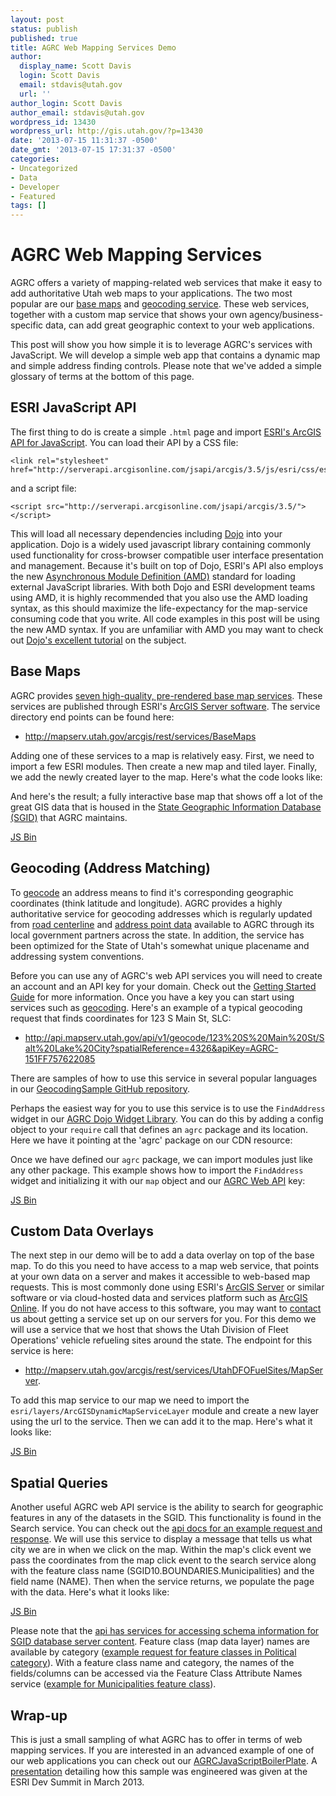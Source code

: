 ```yaml
---
layout: post
status: publish
published: true
title: AGRC Web Mapping Services Demo
author:
  display_name: Scott Davis
  login: Scott Davis
  email: stdavis@utah.gov
  url: ''
author_login: Scott Davis
author_email: stdavis@utah.gov
wordpress_id: 13430
wordpress_url: http://gis.utah.gov/?p=13430
date: '2013-07-15 11:31:37 -0500'
date_gmt: '2013-07-15 17:31:37 -0500'
categories:
- Uncategorized
- Data
- Developer
- Featured
tags: []
---
```

<h1 id="agrc-web-mapping-services">AGRC Web Mapping Services</h1>
<p>AGRC offers a variety of mapping-related web services that make it easy to add authoritative Utah web maps to your applications. The two most popular are our <a href="http://gis.utah.gov/developer/base-maps/">base maps</a> and <a href="http://api.mapserv.utah.gov/#geocoding">geocoding service</a>. These web services, together with a custom map service that shows your own agency/business-specific data, can add great geographic context to your web applications.</p>
<p>This post will show you how simple it is to leverage AGRC's services with JavaScript. We will develop a simple web app that contains a dynamic map and simple address finding controls. Please note that we've added a simple glossary of terms at the bottom of this page.</p>
<h2 id="esri-javascript-api">ESRI JavaScript API</h2>
<p>The first thing to do is create a simple <code>.html</code> page and import <a href="https://developers.arcgis.com/en/javascript/">ESRI's ArcGIS API for JavaScript</a>. You can load their API by a CSS file:</p>
<pre><code>&lt;link rel="stylesheet" href="http://serverapi.arcgisonline.com/jsapi/arcgis/3.5/js/esri/css/esri.css"&gt;
</code></pre>
<p>and a script file: </p>
<pre><code>&lt;script src="http://serverapi.arcgisonline.com/jsapi/arcgis/3.5/"&gt;&lt;/script&gt;
</code></pre>
<p>This will load all necessary dependencies including <a href="https://developers.arcgis.com/en/javascript/jshelp/inside_dojo.html">Dojo</a> into your application. Dojo is a widely used javascript library containing commonly used functionality for cross-browser compatible user interface presentation and management. Because it's built on top of Dojo, ESRI's API also employs the new <a href="http://en.wikipedia.org/wiki/Asynchronous_module_definition">Asynchronous Module Definition (AMD)</a> standard for loading external JavaScript libraries. With both Dojo and ESRI development teams using AMD, it is highly recommended that you also use the AMD loading syntax, as this should maximize the life-expectancy for the map-service consuming code that you write. All code examples in this post will be using the new AMD syntax. If you are unfamiliar with AMD you may want to check out <a href="http://dojotoolkit.org/documentation/tutorials/1.9/modules/">Dojo's excellent tutorial</a> on the subject.</p>
<h2 id="base-maps">Base Maps</h2>
<p>AGRC provides <a href="http://gis.utah.gov/developer/base-maps/">seven high-quality, pre-rendered base map services</a>. These services are published through ESRI's <a href="http://www.esri.com/software/arcgis/arcgisserver">ArcGIS Server software</a>. The service directory end points can be found here: </p>
<ul>
<li><a href="http://mapserv.utah.gov/arcgis/rest/services/BaseMaps">http://mapserv.utah.gov/arcgis/rest/services/BaseMaps</a></li>
</ul>
<p>Adding one of these services to a map is relatively easy. First, we need to import a few ESRI modules. Then create a new map and tiled layer. Finally, we add the newly created layer to the map. Here's what the code looks like:</p>
<p><script src="https://gist.github.com/stdavis/5979421.js"></script></p>
<p>And here's the result; a fully interactive base map that shows off a lot of the great GIS data that is housed in the <a href="http://gis.utah.gov/data/">State Geographic Information Database (SGID)</a> that AGRC maintains.</p>
<p><a class="jsbin-embed" href="http://jsbin.com/elenab/8/embed?live">JS Bin</a><script src="http://static.jsbin.com/js/embed.js"></script></p>
<h2 id="geocoding-address-matching">Geocoding (Address Matching)</h2>
<p>To <a href="http://en.wikipedia.org/wiki/Geocoding">geocode</a> an address means to find it's corresponding geographic coordinates (think latitude and longitude). AGRC provides a highly authoritative service for geocoding addresses which is regularly updated from <a href="http://gis.utah.gov/data/sgid-transportation/">road centerline</a> and <a href="http://gis.utah.gov/data/address-overview/">address point data</a> available to AGRC through its local government partners across the state. In addition, the service has been optimized for the State of Utah's somewhat unique placename and addressing system conventions.</p>
<p>Before you can use any of AGRC's web API services you will need to create an account and an API key for your domain. Check out the <a href="http://developer.mapserv.utah.gov/StartupGuide">Getting Started Guide</a> for more information. Once you have a key you can start using services such as <a href="http://api.mapserv.utah.gov/#geocoding">geocoding</a>. Here's an example of a typical geocoding request that finds coordinates for 123 S Main St, SLC:</p>
<ul>
<li><a href="http://api.mapserv.utah.gov/api/v1/geocode/123%20S%20Main%20St/Salt%20Lake%20City?spatialReference=4326&amp;apiKey=AGRC-151FF757622085">http://api.mapserv.utah.gov/api/v1/geocode/123%20S%20Main%20St/Salt%20Lake%20City?spatialReference=4326&amp;apiKey=AGRC-151FF757622085</a></li>
</ul>
<p>There are samples of how to use this service in several popular languages in our <a href="https://github.com/agrc/GeocodingSample">GeocodingSample GitHub repository</a>.</p>
<p>Perhaps the easiest way for you to use this service is to use the <code>FindAddress</code> widget in our <a href="https://github.com/agrc/agrc.widgets">AGRC Dojo Widget Library</a>. You can do this by adding a config object to your <code>require</code> call that defines an <code>agrc</code> package and its location. Here we have it pointing at the 'agrc' package on our CDN resource:</p>
<p><script src="https://gist.github.com/stdavis/5985759.js"></script></p>
<p>Once we have defined our <code>agrc</code> package, we can import modules just like any other package. This example shows how to import the <code>FindAddress</code> widget and initializing it with our <code>map</code> object and our <a href="http://api.mapserv.utah.gov/">AGRC Web API</a> key:</p>
<p><a class="jsbin-embed" href="http://jsbin.com/elenab/19/embed?live,javascript">JS Bin</a><script src="http://static.jsbin.com/js/embed.js"></script></p>
<h2 id="custom-data-overlays">Custom Data Overlays</h2>
<p>The next step in our demo will be to add a data overlay on top of the base map. To do this you need to have access to a map web service, that points at your own data on a server and makes it accessible to web-based map requests. This is most commonly done using ESRI's <a href="http://www.esri.com/software/arcgis/arcgisserver">ArcGIS Server</a> or similar software or via cloud-hosted data and services platform such as <a href="http://www.arcgis.com/features/">ArcGIS Online</a>. If you do not have access to this software, you may want to <a href="http://gis.utah.gov/about/contact/">contact</a> us about getting a service set up on our servers for you. For this demo we will use a service that we host that shows the Utah Division of Fleet Operations' vehicle refueling sites around the state. The endpoint for this service is here:</p>
<ul>
<li><a href="http://mapserv.utah.gov/arcgis/rest/services/UtahDFOFuelSites/MapServer">http://mapserv.utah.gov/arcgis/rest/services/UtahDFOFuelSites/MapServer</a>.</li>
</ul>
<p>To add this map service to our map we need to import the <code>esri/layers/ArcGISDynamicMapServiceLayer</code> module and create a new layer using the url to the service. Then we can add it to the map. Here's what it looks like:</p>
<p><a class="jsbin-embed" href="http://jsbin.com/elenab/20/embed?live,javascript">JS Bin</a><script src="http://static.jsbin.com/js/embed.js"></script></p>
<h2>Spatial Queries</h2>
<p>
Another useful AGRC web API service is the ability to search for geographic features in any of the datasets in the SGID. This functionality is found in the Search service. You can check out the <a href="http://api.mapserv.utah.gov/#search">api docs for an example request and response</a>. We will use this service to display a message that tells us what city we are in when we click on the map. Within the map's click event we pass the coordinates from the map click event to the search service along with the feature class name (SGID10.BOUNDARIES.Municipalities) and the field name (NAME).  Then when the service returns, we populate the page with the data. Here's what it looks like:</p>
<p><a class="jsbin-embed" href="http://jsbin.com/elenab/23/embed?live,javascript">JS Bin</a><script src="http://static.jsbin.com/js/embed.js"></script></p>
<p>
Please note that the <a href="http://api.mapserv.utah.gov/#info">api has services for accessing schema information for SGID database server content</a>. Feature class (map data layer) names are available by category (<a href="http://api.mapserv.utah.gov/api/v1/info/FeatureClassNames?sgidCategory=Political&sgidVersion=10&apiKey=AGRC-ApiExplorer">example request for feature classes in Political category</a>). With a feature class name and category, the names of the fields/columns can be accessed via the Feature Class Attribute Names service (<a href="http://api.mapserv.utah.gov/api/v1/info/FieldNames/Municipalities?category=Boundaries&sgidVersion=10&apiKey=AGRC-ApiExplorer">example for Municipalities feature class</a>).</p>
<h2 id="wrap-up">Wrap-up</h2>
<p>This is just a small sampling of what AGRC has to offer in terms of web mapping services. If you are interested in an advanced example of one of our web applications you can check out our <a href="https://github.com/agrc/AGRCJavaScriptProjectBoilerPlate">AGRCJavaScriptBoilerPlate</a>. A <a href="http://video.esri.com/watch/2326/how-i-work-utah-agrc-javascript-boilerplate-project-tour">presentation</a> detailing how this sample was engineered was given at the ESRI Dev Summit in March 2013.</p>
<style>
/* override wordpress yellow background */<br />
.highlight {<br />
   background-color: transparent !important;<br />
}<br />
code {<br />
    display: inline-block;<br />
    margin-bottom: 0;<br />
}<br />
iframe {<br />
    height: 450px !important;<br />
    border: none !important;<br />
}<br />
</style>
